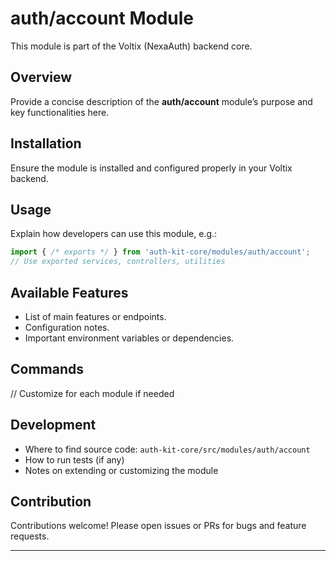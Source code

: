 # auth/account Module

This module is part of the Voltix (NexaAuth) backend core.

## Overview

Provide a concise description of the **auth/account** module’s purpose and key functionalities here.

## Installation

Ensure the module is installed and configured properly in your Voltix backend.

## Usage

Explain how developers can use this module, e.g.:

```ts
import { /* exports */ } from 'auth-kit-core/modules/auth/account';
// Use exported services, controllers, utilities
```

## Available Features

- List of main features or endpoints.
- Configuration notes.
- Important environment variables or dependencies.

## Commands

// Customize for each module if needed

## Development

- Where to find source code: `auth-kit-core/src/modules/auth/account`
- How to run tests (if any)
- Notes on extending or customizing the module

## Contribution

Contributions welcome! Please open issues or PRs for bugs and feature requests.

---
